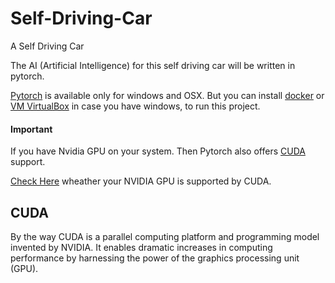 # Self-Driving-Car
A Self Driving Car

The AI (Artificial Intelligence) for this self driving car will be written in pytorch.

[Pytorch](http://pytorch.org/) is available only for windows and OSX. But you can install [docker](https://www.docker.com/) or [VM VirtualBox](https://www.virtualbox.org/) in case you have windows, to run this project.

#### Important
If you have Nvidia GPU on your system. Then Pytorch also offers [CUDA](https://www.geforce.com/hardware/technology/cuda) support.


[Check Here](https://www.geforce.com/hardware/technology/cuda/supported-gpus) wheather your NVIDIA GPU is supported by CUDA.

## CUDA
By the way CUDA is a parallel computing platform and programming model invented by NVIDIA. It enables dramatic increases in computing performance by harnessing the power of the graphics processing unit (GPU).
